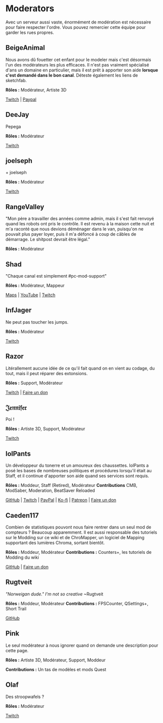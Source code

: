 # Moderators

Avec un serveur aussi vaste, énormément de modération est nécessaire pour faire respecter l'ordre. Vous pouvez remercier cette équipe pour garder les rues propres.

## BeigeAnimal

Nous avons dû fouetter cet enfant pour le modeler mais c'est désormais l'un des modérateurs les plus efficaces. Il n'est pas vraiment spécialisé d'ans un domaine en particulier, mais il est prêt à apporter son aide **lorsque c'est demandé dans le bon canal**. Déteste également les liens de sketchfab.

**Rôles :** Modérateur, Artiste 3D

[Twitch](https://www.twitch.tv/beigeanimaltv) | [Paypal](https://paypal.me/beigeanimal)

## DeeJay

Pepega

**Rôles :** Modérateur

[Twitch](https://www.twitch.tv/deejayvr)

## joelseph

\+ joelseph

**Rôles :** Modérateur

[Twitch](https://www.twitch.tv/tehjoelseph)

## RangeValley

"Mon père a travailler des années comme admin, mais il s'est fait renvoyé quand les robots ont pris le contrôle. Il est revenu à la maison cette nuit et m'a raconté que nous devions déménager dans le van, puisqu'on ne pouvait plus payer loyer, puis il m'a défoncé à coup de câbles de démarrage. Le shitpost devrait être légal."

**Rôles :** Modérateur

## Shad

"Chaque canal est simplement #pc-mod-support"

**Rôles :** Modérateur, Mappeur

[Maps](https://beatsaver.com/uploader/5cff0b7498cc5a672c850a45) | [YouTube](https://www.youtube.com/channel/UCLiwd2iGUDl2kvw8FM2qwFQ) | [Twitch](https://www.twitch.tv/shadlive)

## InfJager

Ne peut pas toucher les jumps.

**Rôles :** Modérateur

[Twitch](https://www.twitch.tv/infjager)

## Razor

Litérallement aucune idée de ce qu'il fait quand on en vient au codage, du tout, mais il peut réparer des extonsions.

**Rôles :** Support, Modérateur

[Twitch](https://www.twitch.tv/sarpest_razor) | [Faire un don](https://streamelements.com/sarpest_razor/tip)

## 𝔍𝔢𝔫𝔫𝔦𝔣𝔢𝔯

Poi !

**Rôles :** Artiste 3D, Support, Modérateur

[Twitch](https://www.twitch.tv/br3uker)

## lolPants

Un développeur du tonerre et un amoureux des chaussettes. lolPants a posé les bases de nombreuses politiques et procédures lorsqu'il était au Staff, et il continue d'apporter son aide quand ses services sont requis.

**Rôles :** Moddeur, Staff (Retired), Modérateur
**Contributions** CMB, ModSaber, Moderation, BeatSaver Reloaded

[GitHub](https://github.com/lolPants) | [Twitch](https://twitch.tv/lolpants_) | [PayPal](https://www.paypal.me/jackbarondev) | [Ko-fi](https://ko-fi.com/lolpants) | [Patreon](https://www.patreon.com/JackBaron) | [Faire un don](https://monzo.me/jackbaron)

## Caeden117

Combien de statistiques pouvont nous faire rentrer dans un seul mod de compteurs ? Beaucoup apparemment. Il est aussi responsable des tutoriels sur le Modding sur ce wiki et de ChroMapper, un logiciel de Mapping supportant des lumières Chroma, sortant bientôt.

**Rôles :** Moddeur, Modérateur
**Contributions :** Counters+, les tutoriels de Modding du wiki

[GitHub](https://github.com/caeden117) | [Faire un don](https://ko-fi.com/Caeden117)

## Rugtveit

_"Norweigan dude." I'm not so creative_ ~Rugtveit

**Rôles :** Moddeur, Modérateur
**Contributions :** FPSCounter, QSettings+, Short Trail

[GitHub](https://github.com/Rugtveit)

## Pink

Le seul modérateur à nous ignorer quand on demande une description pour cette page.

**Rôles :** Artiste 3D, Modérateur, Support, Moddeur

**Contributions :** Un tas de modèles et mods Quest

## Olaf

Des stroopwafels ?

**Rôles :** Modérateur

[Twitch](https://twitch.tv/olafstad)
